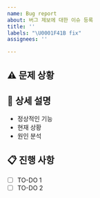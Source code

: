 ```yaml
---
name: Bug report
about: 버그 제보에 대한 이슈 등록
title: ''
labels: "\U0001F41B fix"
assignees: ''

---
```


## ⚠ 문제 상황 <!-- 발생한 버그에 대한 간략한 설명 -->

## 🤔 상세 설명 <!-- 발생한 버그에 대한 세부적인 설명 -->
- 정상적인 기능
- 현재 상황
- 원인 분석

## 📋 진행 사항
- [ ] TO-DO 1
- [ ] TO-DO 2
